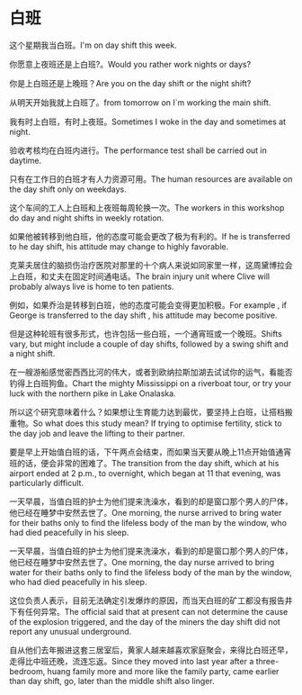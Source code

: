 # 白班

<p><span class="chinese">这个星期我当白班。</span><span class="english">I'm on day shift this week.</span></p>

<p><span class="chinese">你愿意上夜班还是上白班?。</span><span class="english">Would you rather work nights or days?</span></p>

<p><span class="chinese">你是上白班还是上晚班？</span><span class="english">Are you on the day shift or the night shift?</span></p>

<p><span class="chinese">从明天开始我就上白班了。</span><span class="english">from tomorrow on I`m working the main shift.</span></p>

<p><span class="chinese">我有时上白班，有时上夜班。</span><span class="english">Sometimes I woke in the day and sometimes at night.</span></p>

<p><span class="chinese">验收考核均在白班内进行。</span><span class="english">The performance test shall be carried out in daytime.</span></p>

<p><span class="chinese">只有在工作日的白班才有人力资源可用。</span><span class="english">The human resources are available on the day shift only on weekdays.</span></p>

<p><span class="chinese">这个车间的工人上白班和上夜班每周轮换一次。</span><span class="english">The workers in this workshop do day and night shifts in weekly rotation.</span></p>

<p><span class="chinese">如果他被转移到他白班，他的态度可能会更改了极为有利的。</span><span class="english">If he is transferred to he day shift, his attitude may change to highly favorable.</span></p>

<p><span class="chinese">克莱夫居住的脑损伤治疗医院对那里的十个病人来说如同家里一样，这周黛博拉会上白班，和丈夫在固定时间通电话。</span><span class="english">The brain injury unit where Clive will probably always live is home to ten patients.</span></p>

<p><span class="chinese">例如，如果乔治是转移到白班，他的态度可能会变得更加积极。</span><span class="english">For example , if George is transferred to the day shift , his attitude may become positive.</span></p>

<p><span class="chinese">但是这种轮班有很多形式，也许包括一些白班，一个通宵班或一个晚班。</span><span class="english">Shifts vary, but might include a couple of day shifts, followed by a swing shift and a night shift.</span></p>

<p><span class="chinese">在一艘游船感觉密西西比河的伟大，或者到欧纳拉斯加湖去试试你的运气，看能否钓得上白班狗鱼。</span><span class="english">Chart the mighty Mississippi on a riverboat tour, or try your luck with the northern pike in Lake Onalaska.</span></p>

<p><span class="chinese">所以这个研究意味着什么？如果想让生育能力达到最优，要坚持上白班，让搭档搬重物。</span><span class="english">So what does this study mean? If trying to optimise fertility, stick to the day job and leave the lifting to their partner.</span></p>

<p><span class="chinese">要是早上开始值白班的话，下午两点会结束，而如果当天要从晚上11点开始值通宵班的话，便会非常的困难了。</span><span class="english">The transition from the day shift, which at his airport ended at 2 p.m., to overnight, which began at 11 that evening, was particularly difficult.</span></p>

<p><span class="chinese">一天早晨，当值白班的护士为他们提来洗澡水，看到的却是窗口那个男人的尸体，他已经在睡梦中安然去世了。</span><span class="english">One morning, the nurse arrived to bring water for their baths only to find the lifeless body of the man by the window, who had died peacefully in his sleep.</span></p>

<p><span class="chinese">一天早晨，当值白班的护士为他们提来洗澡水，看到的却是窗口那个男人的尸体，他已经在睡梦中安然去世了。</span><span class="english">One morning, the day nurse arrived to bring water for their baths only to find the lifeless body of the man by the window, who had died peacefully in his sleep.</span></p>

<p><span class="chinese">这位负责人表示，目前无法确定引发爆炸的原因，而当天白班的矿工都没有报告井下有任何异常。</span><span class="english">The official said that at present can not determine the cause of the explosion triggered, and the day of the miners the day shift did not report any unusual underground.</span></p>

<p><span class="chinese">自从他们去年搬进这套三居室后，黄家人越来越喜欢家庭聚会，来得比白班还早，走得比中班还晚，流连忘返。</span><span class="english">Since they moved into last year after a three-bedroom, huang family more and more like the family party, came earlier than day shift, go, later than the middle shift also linger.</span></p>


